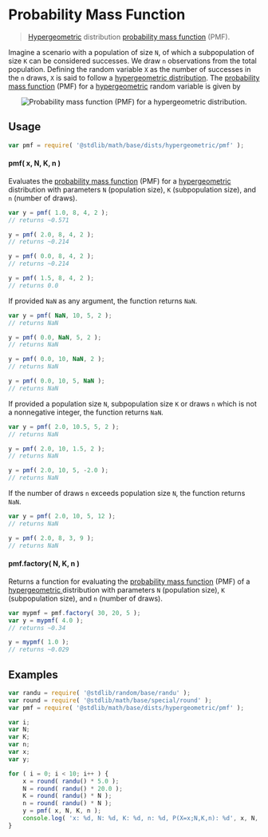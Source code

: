 <!--

@license Apache-2.0

Copyright (c) 2018 The Stdlib Authors.

Licensed under the Apache License, Version 2.0 (the "License");
you may not use this file except in compliance with the License.
You may obtain a copy of the License at

   http://www.apache.org/licenses/LICENSE-2.0

Unless required by applicable law or agreed to in writing, software
distributed under the License is distributed on an "AS IS" BASIS,
WITHOUT WARRANTIES OR CONDITIONS OF ANY KIND, either express or implied.
See the License for the specific language governing permissions and
limitations under the License.

-->

# Probability Mass Function

> [Hypergeometric][hypergeometric-distribution] distribution [probability mass function][pmf] (PMF).

<section class="intro">

Imagine a scenario with a population of size `N`, of which a subpopulation of size `K` can be considered successes. We draw `n` observations from the total population. Defining the random variable `X` as the number of successes in the `n` draws, `X` is said to follow a [hypergeometric distribution][hypergeometric-distribution]. The [probability mass function][pmf] (PMF) for a [hypergeometric][hypergeometric-distribution] random variable is given by

<!-- <equation class="equation" label="eq:hypergeometric_pmf" align="center" raw="f(x;N,K,n)=P(X=x;N,K,n)=\begin{cases} {{{K \choose x} {N-K \choose {n-x}}}\over {{N} \choose n}} & \text{ for } x = 0,1,2,\ldots \\ 0 & \text{ otherwise} \end{cases}" alt="Probability mass function (PMF) for a hypergeometric distribution."> -->

<div class="equation" align="center" data-raw-text="f(x;N,K,n)=P(X=x;N,K,n)=\begin{cases} {{{K \choose x} {N-K \choose {n-x}}}\over {{N} \choose n}} &amp; \text{ for } x = 0,1,2,\ldots \\ 0 &amp; \text{ otherwise} \end{cases}" data-equation="eq:hypergeometric_pmf">
    <img src="https://cdn.rawgit.com/stdlib-js/stdlib/6c7e930588674097b03b3201c5d368532bba6c67/lib/node_modules/@stdlib/math/base/dists/hypergeometric/pmf/docs/img/equation_hypergeometric_pmf.svg" alt="Probability mass function (PMF) for a hypergeometric distribution.">
    <br>
</div>

<!-- </equation> -->

</section>

<!-- /.intro -->

<section class="usage">

## Usage

```javascript
var pmf = require( '@stdlib/math/base/dists/hypergeometric/pmf' );
```

#### pmf( x, N, K, n )

Evaluates the [probability mass function][pmf] (PMF) for a [hypergeometric][hypergeometric-distribution] distribution with parameters `N` (population size), `K` (subpopulation size), and `n` (number of draws).

```javascript
var y = pmf( 1.0, 8, 4, 2 );
// returns ~0.571

y = pmf( 2.0, 8, 4, 2 );
// returns ~0.214

y = pmf( 0.0, 8, 4, 2 );
// returns ~0.214

y = pmf( 1.5, 8, 4, 2 );
// returns 0.0
```

If provided `NaN` as any argument, the function returns `NaN`.

```javascript
var y = pmf( NaN, 10, 5, 2 );
// returns NaN

y = pmf( 0.0, NaN, 5, 2 );
// returns NaN

y = pmf( 0.0, 10, NaN, 2 );
// returns NaN

y = pmf( 0.0, 10, 5, NaN );
// returns NaN
```

If provided a population size `N`, subpopulation size `K` or draws `n` which is not a nonnegative integer, the function returns `NaN`.

```javascript
var y = pmf( 2.0, 10.5, 5, 2 );
// returns NaN

y = pmf( 2.0, 10, 1.5, 2 );
// returns NaN

y = pmf( 2.0, 10, 5, -2.0 );
// returns NaN
```

If the number of draws `n` exceeds population size `N`, the function returns `NaN`.

```javascript
var y = pmf( 2.0, 10, 5, 12 );
// returns NaN

y = pmf( 2.0, 8, 3, 9 );
// returns NaN
```

#### pmf.factory( N, K, n )

Returns a function for evaluating the [probability mass function][pmf] (PMF) of a [hypergeometric ][hypergeometric-distribution] distribution with parameters `N` (population size), `K` (subpopulation size), and `n` (number of draws).

```javascript
var mypmf = pmf.factory( 30, 20, 5 );
var y = mypmf( 4.0 );
// returns ~0.34

y = mypmf( 1.0 );
// returns ~0.029
```

</section>

<!-- /.usage -->

<section class="examples">

## Examples

<!-- eslint no-undef: "error" -->

```javascript
var randu = require( '@stdlib/random/base/randu' );
var round = require( '@stdlib/math/base/special/round' );
var pmf = require( '@stdlib/math/base/dists/hypergeometric/pmf' );

var i;
var N;
var K;
var n;
var x;
var y;

for ( i = 0; i < 10; i++ ) {
    x = round( randu() * 5.0 );
    N = round( randu() * 20.0 );
    K = round( randu() * N );
    n = round( randu() * N );
    y = pmf( x, N, K, n );
    console.log( 'x: %d, N: %d, K: %d, n: %d, P(X=x;N,K,n): %d', x, N, K, n, y.toFixed( 4 ) );
}
```

</section>

<!-- /.examples -->

<section class="links">

[hypergeometric-distribution]: https://en.wikipedia.org/wiki/Hypergeometric_distribution

[pmf]: https://en.wikipedia.org/wiki/Probability_mass_function

</section>

<!-- /.links -->
